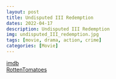 ```yaml
---
layout: post
title: Undisputed III Redemption
dates: 2022-04-17
description: Undisputed III Redemption
img: undisputed_III_redemption.jpg
tags: [movie, drama, action, crime]
categories: [Movie]
---
```


[imdb](https://www.imdb.com/title/tt1156466/)  
[RottenTomatoes](https://www.rottentomatoes.com/m/undisputed_iii_redemption)

